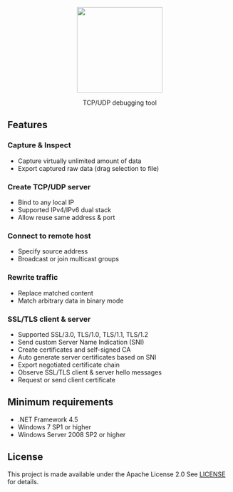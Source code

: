<p align="center">
  <img src="https://raw.githubusercontent.com/jlucansky/Swiddler/master/Images/logo.png" height="192">
</p>
<p align="center">
  TCP/UDP debugging tool
</p>

## Features
### Capture & Inspect
- Capture virtually unlimited amount of data
- Export captured raw data (drag selection to file)

### Create TCP/UDP server
- Bind to any local IP
- Supported IPv4/IPv6 dual stack
- Allow reuse same address & port

### Connect to remote host
- Specify source address
- Broadcast or join multicast groups

### Rewrite traffic
- Replace matched content
- Match arbitrary data in binary mode

### SSL/TLS client & server
- Supported SSL/3.0, TLS/1.0, TLS/1.1, TLS/1.2
- Send custom Server Name Indication (SNI)
- Create certificates and self-signed CA
- Auto generate server certificates based on SNI
- Export negotiated certificate chain
- Observe SSL/TLS client & server hello messages
- Request or send client certificate


## Minimum requirements
- .NET Framework 4.5
- Windows 7 SP1 or higher
- Windows Server 2008 SP2 or higher

## License
This project is made available under the Apache License 2.0
See [LICENSE](LICENSE) for details.
